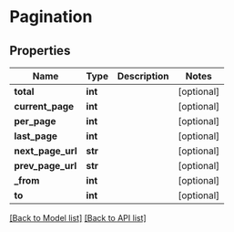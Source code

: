 # Pagination

## Properties
Name | Type | Description | Notes
------------ | ------------- | ------------- | -------------
**total** | **int** |  | [optional] 
**current_page** | **int** |  | [optional] 
**per_page** | **int** |  | [optional] 
**last_page** | **int** |  | [optional] 
**next_page_url** | **str** |  | [optional] 
**prev_page_url** | **str** |  | [optional] 
**_from** | **int** |  | [optional] 
**to** | **int** |  | [optional] 

[[Back to Model list]](#documentation-for-models) [[Back to API list]](#documentation-for-api-endpoints)


